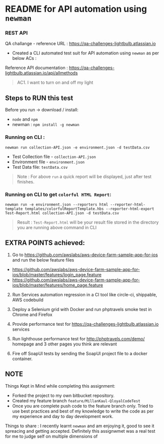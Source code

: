 # README for API automation using `newman`

### REST API 

QA challange - reference URL : https://qa-challenges-lightbulb.atlassian.io
 
- Created a CLI automated test suit for API automation using `newman` as per below ACs :

Reference API documentation : https://qa-challenges-lightbulb.atlassian.io/api/allmethods

> AC1. I want to turn on and off my light

## Steps to RUN this test

Before you run -> download / install: 
- `node` and `npm`
- newman : ```npm install -g newman```

### Running on CLI : 

```newman run collection-API.json -e environment.json -d testData.csv```

- Test Collection file - `collection-API.json` 
- Environment file - `environment.json`
- Test Data file: `testData.csv`

> Note : For above `run` a quick report will be displayed, just after test finishes.

### Running on CLI to get `colorful HTML Report`:

```newman run -e environment.json --reporters html --reporter-html-template templates/colorfulReportTemplate.hbs --reporter-html-export Test-Report.html collection-API.json -d testData.csv```

> Result : `Test-Report.html` will be your result file stored in the directory you are running above command in CLI

## EXTRA POINTS achieved:

1. Go to https://github.com/awslabs/aws-device-farm-sample-app-for-ios and run the below feature files
- https://github.com/awslabs/aws-device-farm-sample-app-for-ios/blob/master/features/login_page.feature
- https://github.com/awslabs/aws-device-farm-sample-app-for-ios/blob/master/features/home_page.feature

2. Run Services automation regression in a CI tool like circle-ci, shippable, AWS codebuild

3. Deploy a Selenium grid with Docker and run phptravels smoke test in Chrome and Firefox

4. Provide performance test for https://qa-challenges-lightbulb.atlassian.io services

5. Run lighthouse performance test for http://phptravels.com/demo/ homepage and 3 other pages you think are relevant

6. Fire off SoapUI tests by sending the SoapUI project file to a docker container. 

## NOTE

Things Kept in Mind while completing this assignment:

- Forked the project to my own bitbucket repository.
- Created my feature branch ```feature/MillanKaul-QloyalCodeTest```
- Once you are complete push code to the feature branch only.
Tried to use best practices and best of my knowledge to write the code as per my experience and day to day development work.

Things to share : I recently learnt `newman` and am enjoying it, good to see it spreacing and getting accepted. Definitely this assignwmet was a real test for me to judge self on multiple dimensions of  